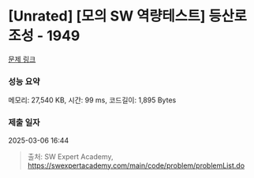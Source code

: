 # [Unrated] [모의 SW 역량테스트] 등산로 조성 - 1949 

[문제 링크](https://swexpertacademy.com/main/code/problem/problemDetail.do?contestProbId=AV5PoOKKAPIDFAUq) 

### 성능 요약

메모리: 27,540 KB, 시간: 99 ms, 코드길이: 1,895 Bytes

### 제출 일자

2025-03-06 16:44



> 출처: SW Expert Academy, https://swexpertacademy.com/main/code/problem/problemList.do